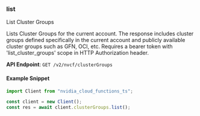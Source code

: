 
### list <a name="list"></a>
List Cluster Groups

Lists Cluster Groups for the current account. The response includes cluster  groups defined specifically in the current account and publicly available  cluster groups such as GFN, OCI, etc. Requires a bearer token with 'list_cluster_groups' scope in HTTP Authorization header. 

**API Endpoint**: `GET /v2/nvcf/clusterGroups`

#### Example Snippet

```typescript
import Client from "nvidia_cloud_functions_ts";

const client = new Client();
const res = await client.clusterGroups.list();
```
